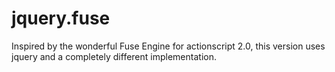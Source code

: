 jquery.fuse
===========

Inspired by the wonderful Fuse Engine for actionscript 2.0, this version uses jquery and a completely different implementation.